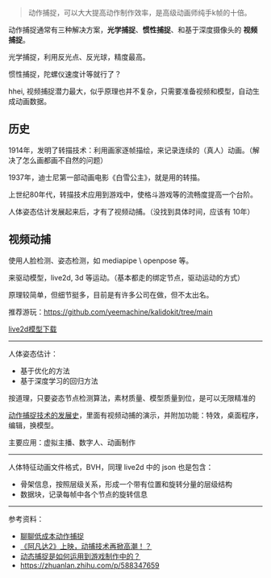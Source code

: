 
> 动作捕捉，可以大大提高动作制作效率，是高级动画师纯手k帧的十倍。

动作捕捉通常有三种解决方案，**光学捕捉**、**惯性捕捉**、和基于深度摄像头的 **视频捕捉**。

光学捕捉，利用反光点、反光球，精度最高。

惯性捕捉，陀螺仪速度计等就行了？

hhei,  视频捕捉潜力最大，似乎原理也并不复杂，只需要准备视频和模型，自动生成动画数据。


## 历史

1914年，发明了转描技术：利用画家逐帧描绘，来记录连续的（真人）动画。（解决了怎么画都画不自然的问题）

1937年，迪士尼第一部动画电影《白雪公主》，就是用的转描。

上世纪80年代，转描技术应用到游戏中，使格斗游戏等的流畅度提高一个台阶。


人体姿态估计发展起来后，才有了视频动捕。（没找到具体时间，应该有 10年）


## 视频动捕

使用人脸检测、姿态检测，如 mediapipe \ openpose 等。

来驱动模型，live2d, 3d 等运动。（基本都走的绑定节点，驱动运动的方式）

原理较简单，但细节挺多，目前是有许多公司在做，但不太出名。

推荐游玩：https://github.com/yeemachine/kalidokit/tree/main

[live2d模型下载](https://www.live2d.com/en/download/sample-data/)

------------------

人体姿态估计：
- 基于优化的方法
- 基于深度学习的回归方法

按道理，只要姿态节点检测算法，素材质量、模型质量到位，是可以无限精准的


[动作捕捉技术的发展史](https://zhuanlan.zhihu.com/p/42012815)，里面有视频动捕的演示，并附加功能：特效，桌面程序，编辑，换模型。

主要应用：虚拟主播、数字人、动画制作

------------

人体特征动画文件格式，BVH，同理 live2d 中的 json 也是包含：
- 骨架信息，按照层级关系，形成一个带有位置和旋转分量的层级结构
- 数据块，记录每帧中各个节点的旋转信息





--------------

参考资料：
- [聊聊低成本动作捕捉](https://zhuanlan.zhihu.com/p/158232100)
- [《阿凡达2》上映，动捕技术再掀高潮！？](https://zhuanlan.zhihu.com/p/590579963)
- [动态捕捉是如何运用到游戏制作中的？](https://www.zhihu.com/question/36382258/answer/1297645086)
- https://zhuanlan.zhihu.com/p/588347659


